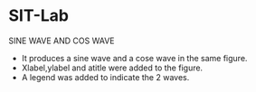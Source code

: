 # SIT-Lab
SINE WAVE AND COS WAVE
<ul>
  <li>It produces a sine wave and a cose wave in the same figure.
  <li>Xlabel,ylabel and atitle were added to the figure.
  <li>A legend was added to indicate the 2 waves.
 </ul>
  
